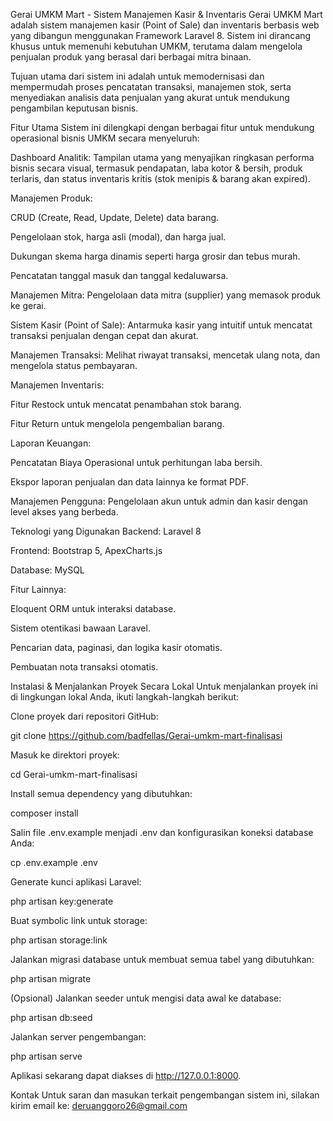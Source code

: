 Gerai UMKM Mart - Sistem Manajemen Kasir & Inventaris
Gerai UMKM Mart adalah sistem manajemen kasir (Point of Sale) dan inventaris berbasis web yang dibangun menggunakan Framework Laravel 8. Sistem ini dirancang khusus untuk memenuhi kebutuhan UMKM, terutama dalam mengelola penjualan produk yang berasal dari berbagai mitra binaan.

Tujuan utama dari sistem ini adalah untuk memodernisasi dan mempermudah proses pencatatan transaksi, manajemen stok, serta menyediakan analisis data penjualan yang akurat untuk mendukung pengambilan keputusan bisnis.

Fitur Utama
Sistem ini dilengkapi dengan berbagai fitur untuk mendukung operasional bisnis UMKM secara menyeluruh:

Dashboard Analitik: Tampilan utama yang menyajikan ringkasan performa bisnis secara visual, termasuk pendapatan, laba kotor & bersih, produk terlaris, dan status inventaris kritis (stok menipis & barang akan expired).

Manajemen Produk:

CRUD (Create, Read, Update, Delete) data barang.

Pengelolaan stok, harga asli (modal), dan harga jual.

Dukungan skema harga dinamis seperti harga grosir dan tebus murah.

Pencatatan tanggal masuk dan tanggal kedaluwarsa.

Manajemen Mitra: Pengelolaan data mitra (supplier) yang memasok produk ke gerai.

Sistem Kasir (Point of Sale): Antarmuka kasir yang intuitif untuk mencatat transaksi penjualan dengan cepat dan akurat.

Manajemen Transaksi: Melihat riwayat transaksi, mencetak ulang nota, dan mengelola status pembayaran.

Manajemen Inventaris:

Fitur Restock untuk mencatat penambahan stok barang.

Fitur Return untuk mengelola pengembalian barang.

Laporan Keuangan:

Pencatatan Biaya Operasional untuk perhitungan laba bersih.

Ekspor laporan penjualan dan data lainnya ke format PDF.

Manajemen Pengguna: Pengelolaan akun untuk admin dan kasir dengan level akses yang berbeda.

Teknologi yang Digunakan
Backend: Laravel 8

Frontend: Bootstrap 5, ApexCharts.js

Database: MySQL

Fitur Lainnya:

Eloquent ORM untuk interaksi database.

Sistem otentikasi bawaan Laravel.

Pencarian data, paginasi, dan logika kasir otomatis.

Pembuatan nota transaksi otomatis.

Instalasi & Menjalankan Proyek Secara Lokal
Untuk menjalankan proyek ini di lingkungan lokal Anda, ikuti langkah-langkah berikut:

Clone proyek dari repositori GitHub:

git clone https://github.com/badfellas/Gerai-umkm-mart-finalisasi

Masuk ke direktori proyek:

cd Gerai-umkm-mart-finalisasi

Install semua dependency yang dibutuhkan:

composer install

Salin file .env.example menjadi .env dan konfigurasikan koneksi database Anda:

cp .env.example .env

Generate kunci aplikasi Laravel:

php artisan key:generate

Buat symbolic link untuk storage:

php artisan storage:link

Jalankan migrasi database untuk membuat semua tabel yang dibutuhkan:

php artisan migrate

(Opsional) Jalankan seeder untuk mengisi data awal ke database:

php artisan db:seed

Jalankan server pengembangan:

php artisan serve

Aplikasi sekarang dapat diakses di http://127.0.0.1:8000.

Kontak
Untuk saran dan masukan terkait pengembangan sistem ini, silakan kirim email ke: deruanggoro26@gmail.com